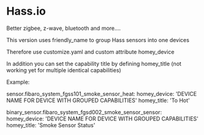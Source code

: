 # Hass.io

Better zigbee, z-wave, bluetooth and more....

This version uses friendly_name to group Hass sensors into one devices

Therefore use customize.yaml and custom attribute homey_device

In addition you can set the capability title by defining homey_title (not working yet for multiple identical capabilities)

Example:

sensor.fibaro_system_fgss101_smoke_sensor_heat:
  homey_device: 'DEVICE NAME FOR DEVICE WITH GROUPED CAPABILITIES'
  homey_title: 'To Hot'

binary_sensor.fibaro_system_fgsd002_smoke_sensor_sensor:
  homey_device: 'DEVICE NAME FOR DEVICE WITH GROUPED CAPABILITIES'
  homey_title: 'Smoke Sensor Status'
